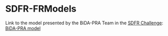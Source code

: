 # SDFR-FRModels

Link to the model presented by the BiDA-PRA Team in the [SDFR Challenge](https://www.idiap.ch/challenge/sdfr/index.html): [BiDA-PRA model](https://dauam-my.sharepoint.com/:u:/g/personal/ivan_deandres_uam_es/EahX9T_kBO5FpYwH6_JKW8YB7FQ6rLFpQj-5Vutzm4PsQg?e=Oadzmh)
